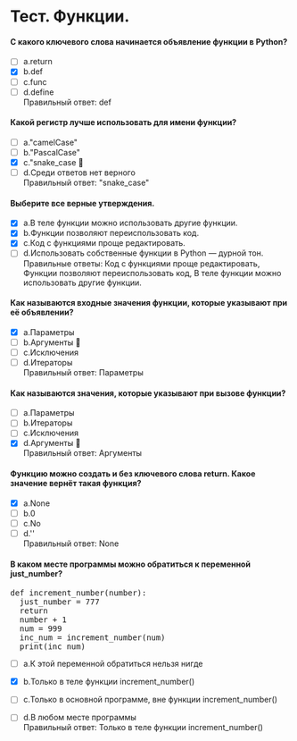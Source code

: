 # Тест. Функции.
#### С какого ключевого слова начинается объявление функции в Python?
- [ ] a.return
- [X] b.def
- [ ] c.func
- [ ] d.define<br>
Правильный ответ: def

#### Какой регистр лучше использовать для имени функции?
- [ ] a."camelCase"
- [ ] b."PascalCase"
- [X] c."snake_case 
- [ ] d.Среди ответов нет верного<br>
Правильный ответ: "snake_case"

#### Выберите все верные утверждения.
- [X] a.В теле функции можно использовать другие функции.
- [X] b.Функции позволяют переиспользовать код. 
- [X] c.Код с функциями проще редактировать.
- [ ] d.Использовать собственные функции в Python — дурной тон.<br>
Правильные ответы: Код с функциями проще редактировать, Функции позволяют переиспользовать код, В теле функции можно использовать другие функции.

#### Как называются входные значения функции, которые указывают при её объявлении?
- [X] a.Параметры
- [ ] b.Аргументы 
- [ ] c.Исключения
- [ ] d.Итераторы<br>
Правильный ответ: Параметры

#### Как называются значения, которые указывают при вызове функции?
- [ ] a.Параметры 
- [ ] b.Итераторы
- [ ] c.Исключения
- [X] d.Аргументы <br>
Правильный ответ: Аргументы

#### Функцию можно создать и без ключевого слова return. Какое значение вернёт такая функция?
- [X] a.None
- [ ] b.0
- [ ] c.No
- [ ] d.''<br>
Правильный ответ: None

#### В каком месте программы можно обратиться к переменной just_number?
<pre>
def increment_number(number):
  just_number = 777
  return
  number + 1
  num = 999
  inc_num = increment_number(num)
  print(inc_num)
</pre>  
- [ ] a.К этой переменной обратиться нельзя нигде
- [X] b.Только в теле функции increment_number()
- [ ] c.Только в основной программе, вне функции increment_number()
- [ ] d.В любом месте программы<br>
Правильный ответ: Только в теле функции increment_number()











